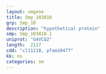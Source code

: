 ```yaml
---
layout: smgene
title: Smp_103810
grp: Smp_10
description: "hypothetical protein"
smp: Smp_103810.1
uniprot: "G4VCQ2"
length:  2127
cdd: "cl11118, pfam10477"
kk: ns
categories: sm
---
```

